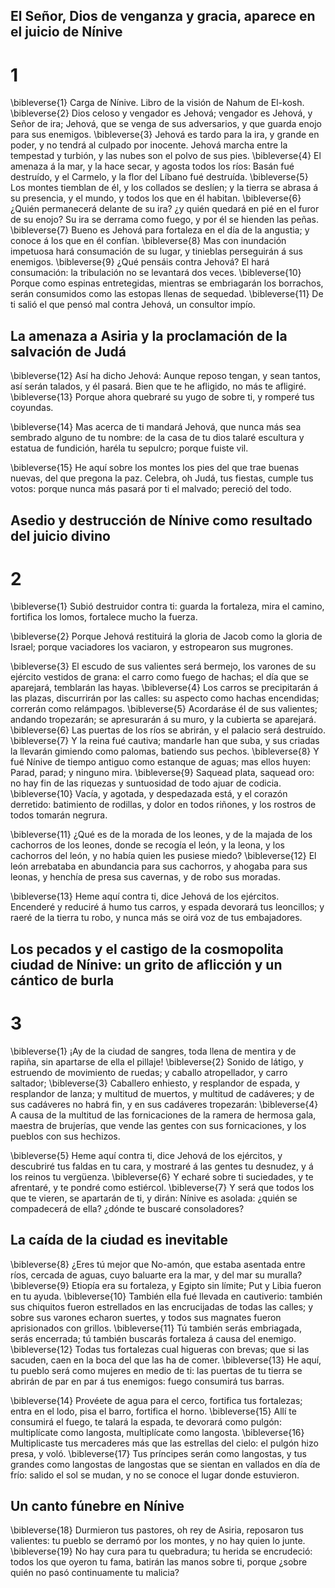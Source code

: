 ## El Señor, Dios de venganza y gracia, aparece en el juicio de Nínive
# 1 
\bibleverse{1} Carga de Nínive. Libro de la visión de Nahum de El-kosh. \bibleverse{2} Dios celoso y vengador es Jehová; vengador es Jehová, y Señor de ira; Jehová, que se venga de sus adversarios, y que guarda enojo para sus enemigos. \bibleverse{3} Jehová es tardo para la ira, y grande en poder, y no tendrá al culpado por inocente. Jehová marcha entre la tempestad y turbión, y las nubes son el polvo de sus pies. \bibleverse{4} El amenaza á la mar, y la hace secar, y agosta todos los ríos: Basán fué destruído, y el Carmelo, y la flor del Líbano fué destruída. \bibleverse{5} Los montes tiemblan de él, y los collados se deslíen; y la tierra se abrasa á su presencia, y el mundo, y todos los que en él habitan. \bibleverse{6} ¿Quién permanecerá delante de su ira? ¿y quién quedará en pié en el furor de su enojo? Su ira se derrama como fuego, y por él se hienden las peñas. \bibleverse{7} Bueno es Jehová para fortaleza en el día de la angustia; y conoce á los que en él confían. \bibleverse{8} Mas con inundación impetuosa hará consumación de su lugar, y tinieblas perseguirán á sus enemigos. \bibleverse{9} ¿Qué pensáis contra Jehová? El hará consumación: la tribulación no se levantará dos veces. \bibleverse{10} Porque como espinas entretegidas, mientras se embriagarán los borrachos, serán consumidos como las estopas llenas de sequedad. \bibleverse{11} De ti salió el que pensó mal contra Jehová, un consultor impío.

## La amenaza a Asiria y la proclamación de la salvación de Judá
\bibleverse{12} Así ha dicho Jehová: Aunque reposo tengan, y sean tantos, así serán talados, y él pasará. Bien que te he afligido, no más te afligiré. \bibleverse{13} Porque ahora quebraré su yugo de sobre ti, y romperé tus coyundas.

\bibleverse{14} Mas acerca de ti mandará Jehová, que nunca más sea sembrado alguno de tu nombre: de la casa de tu dios talaré escultura y estatua de fundición, haréla tu sepulcro; porque fuiste vil.

\bibleverse{15} He aquí sobre los montes los pies del que trae buenas nuevas, del que pregona la paz. Celebra, oh Judá, tus fiestas, cumple tus votos: porque nunca más pasará por ti el malvado; pereció del todo. 

## Asedio y destrucción de Nínive como resultado del juicio divino
# 2 
\bibleverse{1} Subió destruidor contra ti: guarda la fortaleza, mira el camino, fortifica los lomos, fortalece mucho la fuerza.

\bibleverse{2} Porque Jehová restituirá la gloria de Jacob como la gloria de Israel; porque vaciadores los vaciaron, y estropearon sus mugrones.

\bibleverse{3} El escudo de sus valientes será bermejo, los varones de su ejército vestidos de grana: el carro como fuego de hachas; el día que se aparejará, temblarán las hayas. \bibleverse{4} Los carros se precipitarán á las plazas, discurrirán por las calles: su aspecto como hachas encendidas; correrán como relámpagos. \bibleverse{5} Acordaráse él de sus valientes; andando tropezarán; se apresurarán á su muro, y la cubierta se aparejará. \bibleverse{6} Las puertas de los ríos se abrirán, y el palacio será destruído. \bibleverse{7} Y la reina fué cautiva; mandarle han que suba, y sus criadas la llevarán gimiendo como palomas, batiendo sus pechos. \bibleverse{8} Y fué Nínive de tiempo antiguo como estanque de aguas; mas ellos huyen: Parad, parad; y ninguno mira. \bibleverse{9} Saquead plata, saquead oro: no hay fin de las riquezas y suntuosidad de todo ajuar de codicia. \bibleverse{10} Vacía, y agotada, y despedazada está, y el corazón derretido: batimiento de rodillas, y dolor en todos riñones, y los rostros de todos tomarán negrura.

\bibleverse{11} ¿Qué es de la morada de los leones, y de la majada de los cachorros de los leones, donde se recogía el león, y la leona, y los cachorros del león, y no había quien les pusiese miedo? \bibleverse{12} El león arrebataba en abundancia para sus cachorros, y ahogaba para sus leonas, y henchía de presa sus cavernas, y de robo sus moradas.

\bibleverse{13} Heme aquí contra ti, dice Jehová de los ejércitos. Encenderé y reduciré á humo tus carros, y espada devorará tus leoncillos; y raeré de la tierra tu robo, y nunca más se oirá voz de tus embajadores. 

## Los pecados y el castigo de la cosmopolita ciudad de Nínive: un grito de aflicción y un cántico de burla
# 3 
\bibleverse{1} ¡Ay de la ciudad de sangres, toda llena de mentira y de rapiña, sin apartarse de ella el pillaje! \bibleverse{2} Sonido de látigo, y estruendo de movimiento de ruedas; y caballo atropellador, y carro saltador; \bibleverse{3} Caballero enhiesto, y resplandor de espada, y resplandor de lanza; y multitud de muertos, y multitud de cadáveres; y de sus cadáveres no habrá fin, y en sus cadáveres tropezarán: \bibleverse{4} A causa de la multitud de las fornicaciones de la ramera de hermosa gala, maestra de brujerías, que vende las gentes con sus fornicaciones, y los pueblos con sus hechizos.

\bibleverse{5} Heme aquí contra ti, dice Jehová de los ejércitos, y descubriré tus faldas en tu cara, y mostraré á las gentes tu desnudez, y á los reinos tu vergüenza. \bibleverse{6} Y echaré sobre ti suciedades, y te afrentaré, y te pondré como estiércol. \bibleverse{7} Y será que todos los que te vieren, se apartarán de ti, y dirán: Nínive es asolada: ¿quién se compadecerá de ella? ¿dónde te buscaré consoladores?

## La caída de la ciudad es inevitable
\bibleverse{8} ¿Eres tú mejor que No-amón, que estaba asentada entre ríos, cercada de aguas, cuyo baluarte era la mar, y del mar su muralla? \bibleverse{9} Etiopía era su fortaleza, y Egipto sin límite; Put y Libia fueron en tu ayuda. \bibleverse{10} También ella fué llevada en cautiverio: también sus chiquitos fueron estrellados en las encrucijadas de todas las calles; y sobre sus varones echaron suertes, y todos sus magnates fueron aprisionados con grillos. \bibleverse{11} Tú también serás embriagada, serás encerrada; tú también buscarás fortaleza á causa del enemigo. \bibleverse{12} Todas tus fortalezas cual higueras con brevas; que si las sacuden, caen en la boca del que las ha de comer. \bibleverse{13} He aquí, tu pueblo será como mujeres en medio de ti: las puertas de tu tierra se abrirán de par en par á tus enemigos: fuego consumirá tus barras.

\bibleverse{14} Provéete de agua para el cerco, fortifica tus fortalezas; entra en el lodo, pisa el barro, fortifica el horno. \bibleverse{15} Allí te consumirá el fuego, te talará la espada, te devorará como pulgón: multiplícate como langosta, multiplícate como langosta. \bibleverse{16} Multiplicaste tus mercaderes más que las estrellas del cielo: el pulgón hizo presa, y voló. \bibleverse{17} Tus príncipes serán como langostas, y tus grandes como langostas de langostas que se sientan en vallados en día de frío: salido el sol se mudan, y no se conoce el lugar donde estuvieron.

## Un canto fúnebre en Nínive
\bibleverse{18} Durmieron tus pastores, oh rey de Asiria, reposaron tus valientes: tu pueblo se derramó por los montes, y no hay quien lo junte. \bibleverse{19} No hay cura para tu quebradura; tu herida se encrudeció: todos los que oyeron tu fama, batirán las manos sobre ti, porque ¿sobre quién no pasó continuamente tu malicia? 